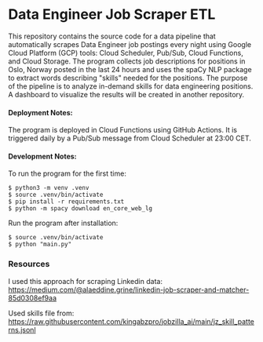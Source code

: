 # Data Engineer Job Scraper ETL

This repository contains the source code for a data pipeline that automatically scrapes Data Engineer job postings every night using Google Cloud Platform (GCP) tools: Cloud Scheduler, Pub/Sub, Cloud Functions, and Cloud Storage. The program collects job descriptions for positions in Oslo, Norway posted in the last 24 hours and uses the spaCy NLP package to extract words describing "skills" needed for the positions. The purpose of the pipeline is to analyze in-demand skills for data engineering positions. A dashboard to visualize the results will be created in another repository.

#### Deployment Notes:
The program is deployed in Cloud Functions using GitHub Actions. It is triggered daily by a Pub/Sub message from Cloud Scheduler at 23:00 CET.

#### Development Notes:
To run the program for the first time:
```
$ python3 -m venv .venv
$ source .venv/bin/activate 
$ pip install -r requirements.txt
$ python -m spacy download en_core_web_lg 
```

Run the program after installation:
```
$ source .venv/bin/activate
$ python "main.py"
```


### Resources
I used this approach for scraping Linkedin data: 
https://medium.com/@alaeddine.grine/linkedin-job-scraper-and-matcher-85d0308ef9aa 

Used skills file from: 
https://raw.githubusercontent.com/kingabzpro/jobzilla_ai/main/jz_skill_patterns.jsonl